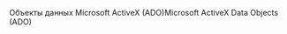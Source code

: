 <span data-ttu-id="75254-101">Объекты данных Microsoft ActiveX (ADO)</span><span class="sxs-lookup"><span data-stu-id="75254-101">Microsoft ActiveX Data Objects (ADO)</span></span>